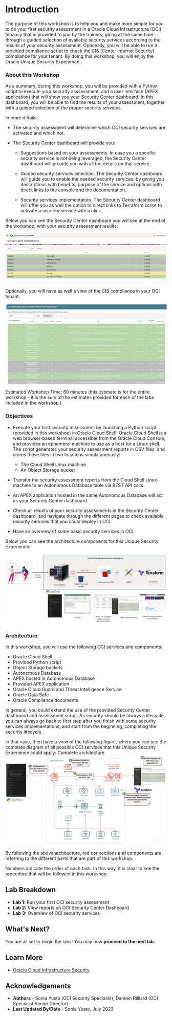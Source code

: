 # Introduction

The purpose of this workshop is to help you and make more simple for you to do your first security assessment in a Oracle Cloud Infrastructure (OCI) tenancy that is provided to you by the trainers, going at the same time through a guided selection of available security services according to the results of your security assessment. Optionally, you will be able to run a provided compliance script to check the CIS (Center Internet Security) compliance for your tenant. By doing this workshop, you will enjoy the Oracle Unique Security Experience.

### About this Workshop

As a summary, during this workshop, you will be provided with a Python script to execute your security asssessment, and a user interface (APEX application) that will show you your Security Center dashboard. In this dashboard, you will be able to find the results of your assessment, together with a guided selection of the proper security services. 

In more details: 

* The security assessment will determine which OCI security services are activated and which not. 
* The Security Center dashboard will provide you:

    * Suggestions based on your assessments. In case you a specific security service is not being leveraged, the Security Center dashboard will provide you with all the details on that service.

    * Guided security services selection. The Security Center dashboard will guide you to enable the needed security services, by giving you descriptions with benefits, purpose of the service and options with direct links to the console and the documentation.

    * Security services implementation. The Security Center dashboard will offer you as well the option to direct links to Terraform script to activate a security service with a click.


Below you can see the Security Center dashboard you will see at the end of the workshop, with your security assessment results:

![Security Center dashboard](./images/security-assessment.png "Security Center dashboard")

Optionally, you will have as well a view of the CIS compliance in your OCI tenant:

![Security Center dashboard and CIS](./images/cis-table.png "Security Center dashboard and CIS")

Estimated Workshop Time: 60 minutes (this estimate is for the entire workshop - it is the sum of the estimates provided for each of the labs included in the workshop.)


### Objectives

* Execute your first security assessment by launching a Python script (provided in this workshop) in Oracle Cloud Shell. Oracle Cloud Shell is a web browser-based terminal accessible from the Oracle Cloud Console, and provides an ephemeral machine to use as a host for a Linux shell. 
The script generates your security assessment reports in CSV files, and stores these files in two locations simulataneously:

    * The Cloud Shell Linux machine
    * An Object Storage bucket

* Transfer the security assessment reports from the Cloud Shell Linux machine to an Autonomous Database table via REST API calls.
* An APEX application hosted in the same Autonomous Database will act as your Security Center dashboard.
* Check all results of your security assessments in the Security Center dashboard, and navigate through the different pages to check available security services that you could deploy in OCI.
* Have an overview of some basic security services in OCI.

Below you can see the architecture components for this Unique Security Experience:

![Architecture components](./images/diagram.png "Architecture components")


### Architecture

In this workshop, you will use the following OCI services and components:

* Oracle Cloud Shell
* Provided Python script
* Object Storage buckets
* Autonomous Database
* APEX hosted in Autonomous Database
* Provided APEX application 
* Oracle Cloud Guard and Threat Intelligence Service
* Oracle Data Safe
* Oracle Compliance documents


In general, you could extend the use of the provided Security Center dashboard and assessment script. As security should be always a lifecycle, you can always go back to first step after you finish with some security services implementations, and start from the beginning, completing the security lifecycle.

In that case, then have a view of the following figure, where you can see the complete diagram of all possible OCI services that this Unique Security Experience could apply:
Complete architecture
![Complete architecture](./images/architecture-complete.png "")

By following the above architecture, red connections and components are referring to the different parts that are part of this workshop. 

Numbers indicate the order of each task. In this way, it is clear to see the procedure that will be followed in this workshop.

## Lab Breakdown

- **Lab 1:** Run your first OCI security assessment
- **Lab 2:** View reports on OCI Security Center Dashboard
- **Lab 3:** Overview of OCI security services


## What's Next?

  You are all set to begin the labs! You may now **proceed to the next lab**.


## Learn More

* [Oracle Cloud Infrastructure Security](https://www.oracle.com/security/)

## Acknowledgements
* **Authors** - Sonia Yuste (OCI Security Specialist), Damien Rilliard (OCI Specialist Senior Director)
* **Last Updated By/Date** - Sonia Yuste, July 2023


